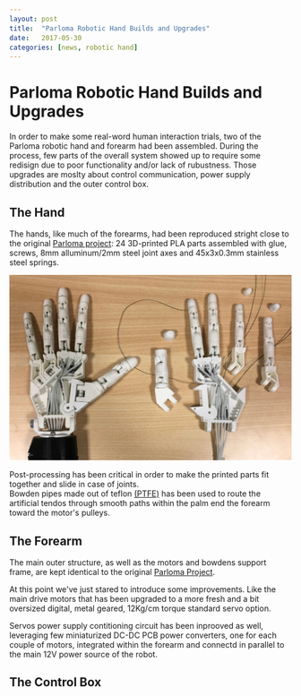 ```yaml
---
layout: post
title:  "Parloma Robotic Hand Builds and Upgrades"
date:   2017-05-30
categories: [news, robotic hand]
---
```



# Parloma Robotic Hand Builds and Upgrades

In order to make some real-word human interaction trials, two of the Parloma robotic hand and forearm had been assembled. 
During the process, few parts of the overall system showed up to require some redisign due to poor functionality and/or lack of rubustness. Those upgrades are moslty about control communication, power supply distribution and the outer control box. 

## The Hand 
The hands, like much of the forearms, had been reproduced stright close to the original [Parloma project](https://www.thingiverse.com/thing:701446): 24 3D-printed PLA parts assembled with glue, screws, 8mm alluminum/2mm steel joint axes and 45x3x0.3mm stainless steel springs. 

![Hand image](/assets/imgs/2018-03-03-parloma-imgs/IMG_0282.png)

Post-processing has been critical in order to make the printed parts fit together and slide in case of joints.   
Bowden pipes made out of teflon [(PTFE)](https://en.wikipedia.org/wiki/Polytetrafluoroethylene) has been used to route the artificial tendos through smooth paths within the palm end the forearm toward the motor's pulleys. 

## The Forearm
The main outer structure, as well as the motors and bowdens support frame, are kept identical to the original [Parloma Project](https://www.thingiverse.com/thing:701494). 

At this point we've just stared to introduce some improvements. Like the main drive motors that has been upgraded to a more fresh and a bit oversized digital, metal geared, 12Kg/cm torque standard servo option. 

Servos power supply contitioning circuit has been inprooved as well, leveraging few miniaturized DC-DC PCB power converters, one for each couple of motors, integrated within the forearm and connectd in parallel to the main 12V power source of the robot.  




## The Control Box




